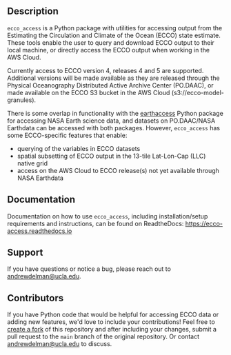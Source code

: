 ## Description

`ecco_access` is a Python package with utilities for accessing output from the Estimating the Circulation and Climate of the Ocean (ECCO) state estimate. These tools enable the user to query and download ECCO output to their local machine, or directly access the ECCO output when working in the AWS Cloud.

Currently access to ECCO version 4, releases 4 and 5 are supported. Additional versions will be made available as they are released through the Physical Oceanography Distributed Active Archive Center (PO.DAAC), or made available on the ECCO S3 bucket in the AWS Cloud (s3://ecco-model-granules).

There is some overlap in functionality with the [earthaccess](https://earthaccess.readthedocs.io/en/stable/) Python package for accessing NASA Earth science data, and datasets on PO.DAAC/NASA Earthdata can be accessed with both packages. However, `ecco_access` has some ECCO-specific features that enable:

- querying of the variables in ECCO datasets
- spatial subsetting of ECCO output in the 13-tile Lat-Lon-Cap (LLC) native grid
- access on the AWS Cloud to ECCO release(s) not yet available through NASA Earthdata

## Documentation

Documentation on how to use `ecco_access`, including installation/setup requirements and instructions, can be found on ReadtheDocs: https://ecco-access.readthedocs.io

## Support

If you have questions or notice a bug, please reach out to andrewdelman@ucla.edu.

## Contributors

If you have Python code that would be helpful for accessing ECCO data or adding new features, we'd love to include your contributions! Feel free to [create a fork](https://docs.github.com/en/pull-requests/collaborating-with-pull-requests/working-with-forks/fork-a-repo) of this repository and after including your changes, submit a pull request to the `main` branch of the original repository. Or contact andrewdelman@ucla.edu to discuss.
